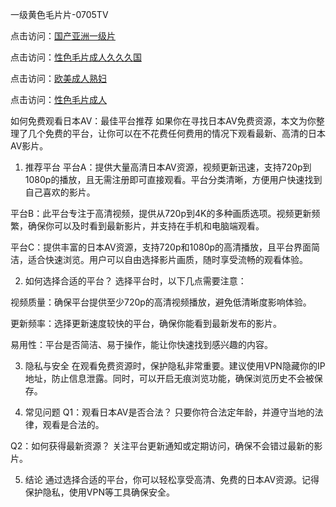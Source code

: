 一级黄色毛片片-0705TV

点击访问：<a href="https://gda-c7m.pages.dev/">国产亚洲一级片</a>

点击访问：<a href="https://gfd-5xg.pages.dev/">性色毛片成人久久久国</a>

点击访问：<a href="https://bsdf-5f5.pages.dev/">欧美成人熟妇</a>

点击访问：<a href="https://fdhf-454.pages.dev/">性色毛片成人</a>

如何免费观看日本AV：最佳平台推荐
如果你在寻找日本AV免费资源，本文为你整理了几个免费的平台，让你可以在不花费任何费用的情况下观看最新、高清的日本AV影片。

1. 推荐平台
平台A：提供大量高清日本AV资源，视频更新迅速，支持720p到1080p的播放，且无需注册即可直接观看。平台分类清晰，方便用户快速找到自己喜欢的影片。

平台B：此平台专注于高清视频，提供从720p到4K的多种画质选项。视频更新频繁，确保你可以及时看到最新影片，并支持在手机和电脑端观看。

平台C：提供丰富的日本AV资源，支持720p和1080p的高清播放，且平台界面简洁，适合快速浏览。用户可以自由选择影片画质，随时享受流畅的观看体验。

2. 如何选择合适的平台？
选择平台时，以下几点需要注意：

视频质量：确保平台提供至少720p的高清视频播放，避免低清晰度影响体验。

更新频率：选择更新速度较快的平台，确保你能看到最新发布的影片。

易用性：平台是否简洁、易于操作，能让你快速找到感兴趣的内容。

3. 隐私与安全
在观看免费资源时，保护隐私非常重要。建议使用VPN隐藏你的IP地址，防止信息泄露。同时，可以开启无痕浏览功能，确保浏览历史不会被保存。

4. 常见问题
Q1：观看日本AV是否合法？
只要你符合法定年龄，并遵守当地的法律，观看是合法的。

Q2：如何获得最新资源？
关注平台更新通知或定期访问，确保不会错过最新的影片。

5. 结论
通过选择合适的平台，你可以轻松享受高清、免费的日本AV资源。记得保护隐私，使用VPN等工具确保安全。
<span style="display:none;">[Canonical link]( https://github.com/dd20250705/12129 ）</span>
